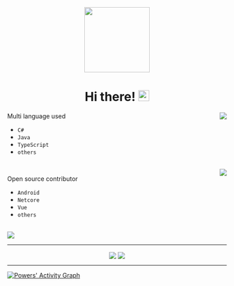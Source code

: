 <!-- ### Hi there 👋 -->

<div align="center">
   <!-- <img style="height:150px;background-repeat: no-repeat;" src="https://file.qqtouxiang.com/pic/gx/2019-07-22/6435514f32c494b81bc84d716e37a9c0.gif" /> -->
   <img style="height:150px;background-repeat: no-repeat;" src="https://gss0.baidu.com/-vo3dSag_xI4khGko9WTAnF6hhy/zhidao/pic/item/f9198618367adab4ff1c79ab89d4b31c8601e40e.jpg" />
</div>

<!--
**RongLiXu/RongLiXu** is a ✨ _special_ ✨ repository because its `README.md` (this file) appears on your GitHub profile.
-->

<div>
   <h1 align="center">Hi there! 
   <img src="https://media.giphy.com/media/hvRJCLFzcasrR4ia7z/giphy.gif" width="25px">
   </h1>
</div>

<img align="right" src="https://github-readme-stats.vercel.app/api/top-langs/?username=donpangpang&layout=compact" />

Multi language used

- `C#`
- `Java`
- `TypeScript`
- `others`

<br/>

<img align="right" src="https://github-readme-stats.vercel.app/api?username=donpangpang&count_private=true&show_icons=true&hide_title=true" />

Open source contributor

- `Android`
- `Netcore`
- `Vue`
- `others`

<br/>

<img align="center" src="https://github-profile-trophy.vercel.app/?username=donpangpang&theme=flat&no-frame=true&margin-w=30" />

---

<div align="center">
   <img align="center" src="https://api.githubtrends.io/user/svg/DonPangPang/langs?time_range=one_year&loc_metric=changed&theme=classic" />
   <img align="center" src="https://api.githubtrends.io/user/svg/DonPangPang/repos?time_range=one_year&include_private=True&loc_metric=changed&theme=classic" />
</div>

---

[![Powers' Activity Graph](https://activity-graph.herokuapp.com/graph?username=donpangpang&custom_title=Powers's%20Contribution%20Graph&theme=gruvbox&bg_color=282828&hide_border=false&line=d1a01f&point=c58545)](https://github.com/DonPangPang)
